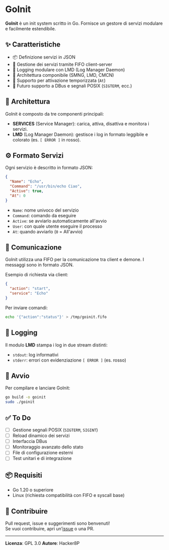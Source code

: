 # GoInit

**GoInit** è un init system scritto in Go. Fornisce un gestore di servizi modulare e facilmente estendibile.

## ✨ Caratteristiche

- 📦 Definizione servizi in JSON
- 🔄 Gestione dei servizi tramite FIFO client-server
- 📁 Logging modulare con LMD (Log Manager Daemon)
- 🔧 Architettura componibile (SMNG, LMD, CMCN)
- 🧪 Supporto per attivazione temporizzata (`At`)
- 🚧 Futuro supporto a DBus e segnali POSIX (`SIGTERM`, ecc.)

## 🧩 Architettura

GoInit è composto da tre componenti principali:

- **SERVICES** (Service Manager): carica, attiva, disattiva e monitora i servizi.
- **LMD** (Log Manager Daemon): gestisce i log in formato leggibile e colorato (es. `[ ERROR ]` in rosso).

## ⚙️ Formato Servizi

Ogni servizio è descritto in formato JSON:

```json
{
  "Name": "Echo",
  "Command": "/usr/bin/echo Ciao",
  "Active": true,
  "At": 0
}
```

- `Name`: nome univoco del servizio
- `Command`: comando da eseguire
- `Active`: se avviarlo automaticamente all'avvio
- `User`: con quale utente eseguire il processo
- `At`: quando avviarlo (`0` = All'avvio)

## 🔌 Comunicazione

GoInit utilizza una FIFO per la comunicazione tra client e demone. I messaggi sono in formato JSON.

Esempio di richiesta via client:

```json
{
  "action": "start",
  "service": "Echo"
}
```

Per inviare comandi:

```bash
echo '{"action":"status"}' > /tmp/goinit.fifo
```

## 📄 Logging

Il modulo **LMD** stampa i log in due stream distinti:

- `stdout`: log informativi
- `stderr`: errori con evidenziazione `[ ERROR ]` (es. rosso)

## 🚀 Avvio

Per compilare e lanciare GoInit:

```bash
go build -o goinit
sudo ./goinit
```

## ✅ To Do

- [ ] Gestione segnali POSIX (`SIGTERM`, `SIGINT`)
- [ ] Reload dinamico dei servizi
- [ ] Interfaccia DBus
- [ ] Monitoraggio avanzato dello stato
- [ ] File di configurazione esterni
- [ ] Test unitari e di integrazione

## 📦 Requisiti

- Go 1.20 o superiore
- Linux (richiesta compatibilità con FIFO e syscall base)

## 🤝 Contribuire

Pull request, issue e suggerimenti sono benvenuti!  
Se vuoi contribuire, apri un’[issue](https://github.com/Hacker8P/GoInit/issues) o una PR.

---

**Licenza**: GPL 3.0
**Autore**: Hacker8P